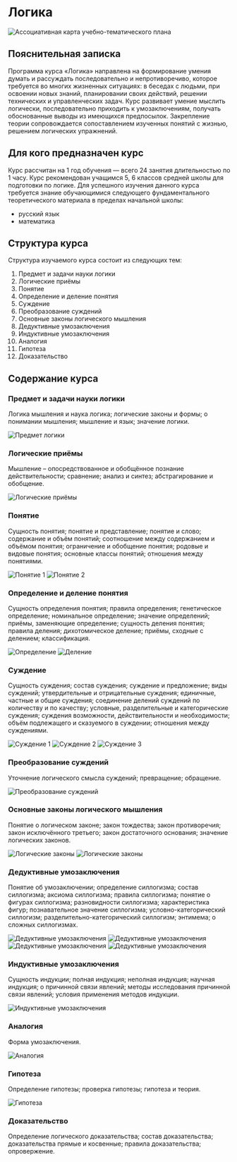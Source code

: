 # Логика

![Ассоциативная карта учебно-тематического плана](Карты/Логика.png)

## Пояснительная записка

Программа курса «Логика» направлена на формирование умения думать и рассуждать последовательно и непротиворечиво, которое требуется во многих жизненных ситуациях: в беседах с людьми, при освоении новых знаний, планировании своих действий, решении технических и управленческих задач. Курс развивает умение мыслить логически, последовательно приходить к умозаключениям, получать обоснованные выводы из имеющихся предпосылок. Закрепление теории сопровождается сопоставлением изученных понятий с жизнью, решением логических упражнений.

## Для кого предназначен курс

Курс рассчитан на 1 год обучения — всего 24 занятия длительностью по 1 часу. Курс рекомендован учащимся 5, 6 классов средней школы для подготовки по логике. Для успешного изучения данного курса требуется знание обучающимися следующего фундаментального теоретического материала в пределах начальной школы:

* русский язык
* математика

## Структура курса

Структура изучаемого курса состоит из следующих тем:

1. Предмет и задачи науки логики
2. Логические приёмы
3. Понятие
4. Определение и деление понятия
5. Суждение
6. Преобразование суждений
7. Основные законы логического мышления
8. Дедуктивные умозаключения
9. Индуктивные умозаключения
10. Аналогия
11. Гипотеза
12. Доказательство

## Содержание курса

### Предмет и задачи науки логики

Логика мышления и наука логика; логические законы и формы; о понимании мышления; мышление и язык; значение логики.

![Предмет логики](Карты/01_Предмет_логики.png)

### Логические приёмы

Мышление – опосредствованное и обобщённое познание действительности; сравнение; анализ и синтез; абстрагирование и обобщение.

![Логические приёмы](Карты/02_Логические_приёмы.png)

### Понятие

Сущность понятия; понятие и представление; понятие и слово; содержание и объём понятий; соотношение между содержанием и объёмом понятия; ограничение и обобщение понятия; родовые и видовые понятия; основные классы понятий; отношения между понятиями.

![Понятие 1](Карты/03_1_Понятие.png)
![Понятие 2](Карты/03_2_Понятие.png)

### Определение и деление понятия

Сущность определения понятия; правила определения; генетическое определение; номинальное определение; значение определений; приёмы, заменяющие определение; сущность деления понятия; правила деления; дихотомическое деление; приёмы, сходные с делением; классификация.

![Определение](Карты/04_1_Определение.png)
![Деление](Карты/04_2_Деление.png)

### Суждение

Сущность суждения; состав суждения; суждение и предложение; виды суждений; утвердительные и отрицательные суждения; единичные, частные и общие суждения; соединение делений суждений по количеству и по качеству; условные, разделительные и категорические суждения; суждения возможности, действительности и необходимости; объём подлежащего и сказуемого в суждении; отношения между суждениями.

![Суждение 1](Карты/05_1_Суждение.png)
![Суждение 2](Карты/05_2_Суждение.png)
![Суждение 3](Карты/05_3_Суждение.png)

### Преобразование суждений

Уточнение логического смысла суждений; превращение; обращение.

![Преобразование суждений](Карты/06_Преобразование_суждений.png)

### Основные законы логического мышления

Понятие о логическом законе; закон тождества; закон противоречия; закон исключённого третьего; закон достаточного основания; значение логических законов.

![Логические законы](Карты/07_1_Логические_законы.png)
![Логические законы](Карты/07_2_Логические_законы.png)

### Дедуктивные умозаключения

Понятие об умозаключении; определение силлогизма; состав силлогизма; аксиома силлогизма; правила силлогизма; понятие о фигурах силлогизма; разновидности силлогизма; характеристика фигур; познавательное значение силлогизма; условно-категорический силлогизм; разделительно-категорический силлогизм; энтимема; о сложных силлогизмах.

![Дедуктивные умозаключения](Карты/08_1_Дедуктивные_умозаключения.png)
![Дедуктивные умозаключения](Карты/08_2_Дедуктивные_умозаключения.png)
![Дедуктивные умозаключения](Карты/08_3_Дедуктивные_умозаключения.png)
![Дедуктивные умозаключения](Карты/08_4_Дедуктивные_умозаключения.png)

### Индуктивные умозаключения

Сущность индукции; полная индукция; неполная индукция; научная индукция; о причинной связи явлений; методы исследования причинной связи явлений; условия применения методов индукции.

![Индуктивные умозаключения](Карты/09_1_Индуктивные_умозаключения.png)

### Аналогия

Форма умозаключения.

![Аналогия](Карты/10_Аналогия.png)

### Гипотеза

Определение гипотезы; проверка гипотезы; гипотеза и теория.

![Гипотеза](Карты/11_Гипотеза.png)

### Доказательство

Определение логического доказательства; состав доказательства; доказательства прямые и косвенные; правила доказательства; опровержение.